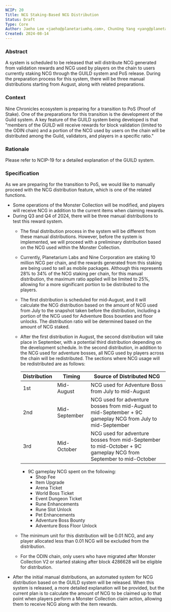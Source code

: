 ```yaml
---
NCIP: 20
Title: NCG Staking-Based NCG Distribution
Status: Draft
Type: Core
Author: Jaeho Lee <jaeho@planetariumhq.com>, ChunUng Yang <yang@planetariumhq.com>, Suho Lee <suho@planetariumhq.com>
Created: 2024-08-14
---
```




### Abstract

A system is scheduled to be released that will distribute NCG generated from validation rewards and NCG used by players on the chain to users currently staking NCG through the GUILD system and PoS release. During the preparation process for this system, there will be three manual distributions starting from August, along with related preparations.

### Context

Nine Chronicles ecosystem is preparing for a transition to PoS (Proof of Stake). One of the preparations for this transition is the development of the Guild system. A key feature of the GUILD system being developed is that "members of the GUILD will receive rewards for block validation (limited to the ODIN chain) and a portion of the NCG used by users on the chain will be distributed among the Guild, validators, and players in a specific ratio."

### Rationale

Please refer to NCIP-19 for a detailed explanation of the GUILD system.

### Specification

As we are preparing for the transition to PoS, we would like to manually proceed with the NCG distribution feature, which is one of the related functions.

- Some operations of the Monster Collection will be modified, and players will receive NCG in addition to the current items when claiming rewards.
- During Q3 and Q4 of 2024, there will be three manual distributions to test this reward system.
    - The final distribution process in the system will be different from these manual distributions. However, before the system is implemented, we will proceed with a preliminary distribution based on the NCG used within the Monster Collection.
    - Currently, Planetarium Labs and Nine Corporation are staking 10 million NCG per chain, and the rewards generated from this staking are being used to sell as mobile packages. Although this represents 28% to 34% of the NCG staking per chain, for this manual distribution, the maximum ratio applied will be limited to 25%, allowing for a more significant portion to be distributed to the players.
    - The first distribution is scheduled for mid-August, and it will calculate the NCG distribution based on the amount of NCG used from July to the snapshot taken before the distribution, including a portion of the NCG used for Adventure Boss bounties and floor unlocks. The distribution ratio will be determined based on the amount of NCG staked.
    - After the first distribution in August, the second distribution will take place in September, with a potential third distribution depending on the development schedule. In the second distribution, in addition to the NCG used for adventure bosses, all NCG used by players across the chain will be redistributed. The sections where NCG usage will be redistributed are as follows:
        
        
        | Distribution | Timing | Source of Distributed NCG |
        | --- | --- | --- |
        | 1st | Mid-August | NCG used for Adventure Boss from July to mid-August |
        | 2nd | Mid-September | NCG used for adventure bosses from mid-August to mid-September + 9C gameplay NCG from July to mid-September |
        | 3rd | Mid-October | NCG used for adventure bosses from mid-September to mid-October + 9C gameplay NCG from September to mid-October |
        - 9C gameplay NCG spent on the following:
            - Shop Fee
            - Item Upgrade
            - Arena Ticket
            - World Boss Ticket
            - Event Dungeon Ticket
            - Rune Enhancements
            - Rune Slot Unlock
            - Pet Enhancements
            - Adventure Boss Bounty
            - Adventure Boss Floor Unlock
    - The minimum unit for this distribution will be 0.01 NCG, and any player allocated less than 0.01 NCG will be excluded from the distribution.
    - For the ODIN chain, only users who have migrated after Monster Collection V2 or started staking after block 4286628 will be eligible for distribution.
- After the initial manual distributions, an automated system for NCG distribution based on the GUILD system will be released. When this system is released, a more detailed explanation will be provided, but the current plan is to calculate the amount of NCG to be claimed up to that point when players perform a Monster Collection claim action, allowing them to receive NCG along with the item rewards.
